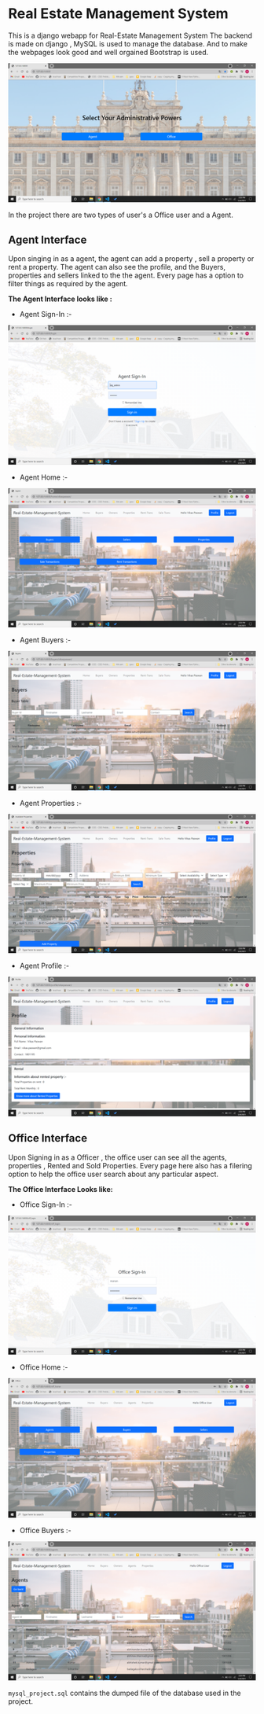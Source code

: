 # Real Estate Management System


This is a django webapp for Real-Estate Management System
The backend is made on django , MySQL is used to manage the database. And to make the webpages look good and well orgained Bootstrap is used.


![Alt text]( ./pictures/Select.png "select administrative powers")


In the project there are two types of user's a Office user and a Agent.

## Agent Interface
Upon singing in as a agent, the agent can add a property , sell a property or rent a property. The agent can also see the profile, and the Buyers, properties and sellers linked to the the agent. Every page has a option to filter things as required by the agent.

**The Agent Interface looks like :**

- Agent Sign-In :-

![Alt text]( ./pictures/Agent-SignIn.png "sign in page of agent")

- Agent Home :-

![Alt text]( ./pictures/Agent-Home.png "home page of agent")

- Agent Buyers :-

![Alt text]( ./pictures/Agent-Buyers.png "buyers page of agent")

- Agent Properties :-

![Alt text]( ./pictures/Agent-Properties.png "properties page of agent")

- Agent Profile :-

![Alt text]( ./pictures/Agent-Profile.png "profile page of agent")


## Office Interface
Upon Signing in as a Officer , the office user can see all the agents, properties , Rented and Sold Properties. Every page here also has a filering option to help the office user search about any particular aspect.

**The Office Interface Looks like:**

- Office Sign-In :-

![Alt text]( ./pictures/Office-SignIn.png "sign in page of office user")

- Office Home :-

![Alt text]( ./pictures/Office-Home.png "Home page of office user")

- Office Buyers :-

![Alt text]( ./pictures/Office-Agents.png "Agents page of office user")


`mysql_project.sql` contains the dumped file of the database used in the project. 